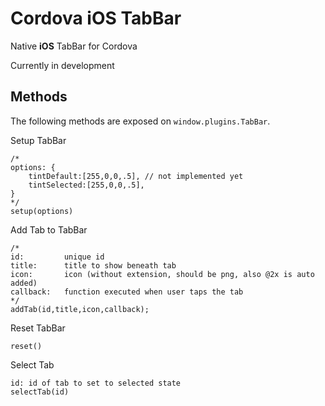 # Cordova iOS TabBar

Native **iOS** TabBar for Cordova

Currently in development

## Methods

The following methods are exposed on `window.plugins.TabBar`.

Setup TabBar
```
/*
options: {
    tintDefault:[255,0,0,.5], // not implemented yet
    tintSelected:[255,0,0,.5],
}
*/
setup(options)
```

Add Tab to TabBar
```
/*
id:         unique id
title:      title to show beneath tab
icon:       icon (without extension, should be png, also @2x is auto added)
callback:   function executed when user taps the tab
*/
addTab(id,title,icon,callback);
```

Reset TabBar
```
reset()
```

Select Tab
```
id: id of tab to set to selected state
selectTab(id)
```